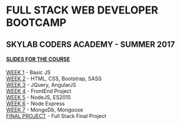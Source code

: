 # FULL STACK WEB DEVELOPER BOOTCAMP
## SKYLAB CODERS ACADEMY - SUMMER 2017

#### [SLIDES FOR THE COURSE](https://skylabcoders.github.io/bootcamp-julio2017/)

[WEEK 1](./Week1) - Basic JS   
[WEEK 2](./Week2) - HTML, CSS, Bootstrap, SASS  
[WEEK 3](./Week3) - JQuery, AngularJS  
[WEEK 4](./Week4) - FrontEnd Project  
[WEEK 5](./Week5) - NodeJS, ES2015  
[WEEK 6](./Week6) - Node Express  
[WEEK 7](./Week7) - MongoDb, Mongoose  
[FINAL PROJECT](https://github.com/ignblanch/skylab_final-project) - Full Stack Final Project
